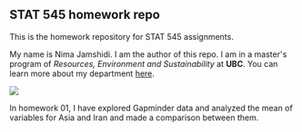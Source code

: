 ## STAT 545 homework repo
This is the homework repository for STAT 545 assignments.

My name is Nima Jamshidi. I am the author of this repo. I am in a master's program of _Resources, Environment and Sustainability_ at __UBC__. You can learn more about my department [here](http://ires.ubc.ca/).

![](http://ires.ubc.ca/files/2013/03/IRES-logo-5-e1455067599627.jpg)

In homework 01, I have explored Gapminder data and analyzed the mean of variables for Asia and Iran and made a comparison between them.
